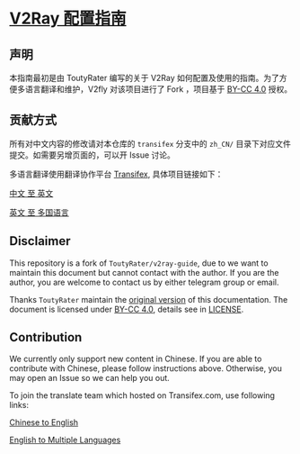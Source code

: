 # [V2Ray 配置指南](https://guide.v2fly.org)

## 声明

本指南最初是由 ToutyRater 编写的关于 V2Ray 如何配置及使用的指南。为了方便多语言翻译和维护，V2fly 对该项目进行了 Fork ，项目基于 [BY-CC 4.0](https://creativecommons.org/licenses/by/4.0/) 授权。

## 贡献方式

所有对中文内容的修改请对本仓库的 `transifex` 分支中的 `zh_CN/` 目录下对应文件提交。如需要另增页面的，可以开 Issue 讨论。

多语言翻译使用翻译协作平台 [Transifex](https://www.transifex.com), 具体项目链接如下：

[中文 至 英文](https://www.transifex.com/v2fly/v2fly-step-by-step_zh_cn_to_en_us)

[英文 至 多国语言](https://www.transifex.com/v2fly/v2fly-step-by-step)

## Disclaimer

This repository is a fork of `ToutyRater/v2ray-guide`, due to we want to maintain this document but cannot contact with the author. If you are the author, you are welcome to contact us by either telegram group or email.

Thanks `ToutyRater` maintain the [original version](https://github.com/ToutyRater/v2ray-guide) of this documentation. The document is licensed under [BY-CC 4.0](https://creativecommons.org/licenses/by/4.0/), details see in [LICENSE](LICENSE).

## Contribution

We currently only support new content in Chinese. If you are able to contribute with Chinese, please follow instructions above. Otherwise, you may open an Issue so we can help you out.

To join the translate team which hosted on Transifex.com, use following links:

[Chinese to English](https://www.transifex.com/v2fly/v2fly-step-by-step_zh_cn_to_en_us)

[English to Multiple Languages](https://www.transifex.com/v2fly/v2fly-step-by-step)
